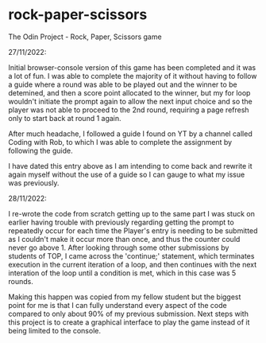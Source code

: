 # rock-paper-scissors
The Odin Project - Rock, Paper, Scissors game

27/11/2022:

Initial browser-console version of this game has been completed and it was a lot of fun. I was able to complete the majority of it without having to follow a guide where a round was able to be played out and the winner to be detemined, and then a score point allocated to the winner, but my for loop wouldn't initiate the prompt again to allow the next input choice and so the player was not able to proceed to the 2nd round, requiring a page refresh only to start back at round 1 again.

After much headache, I followed a guide I found on YT by a channel called Coding with Rob, to which I was able to complete the assignment by following the guide.

I have dated this entry above as I am intending to come back and rewrite it again myself without the use of a guide so I can gauge to what my issue was previously.

28/11/2022:

I re-wrote the code from scratch getting up to the same part I was stuck on earlier having trouble with previously regarding getting the prompt to repeatedly occur for each time the Player's entry is needing to be submitted as I couldn't make it occur more than once, and thus the counter could never go above 1. After looking through some other submissions by students of TOP, I came across the 'continue;' statement, which terminates execution in the current iteration of a loop, and then continues with the next interation of the loop until a condition is met, which in this case was 5 rounds.

Making this happen was copied from my fellow student but the biggest point for me is that I can fully understand every aspect of the code compared to only about 90% of my previous submission. Next steps with this project is to create a graphical interface to play the game instead of it being limited to the console.